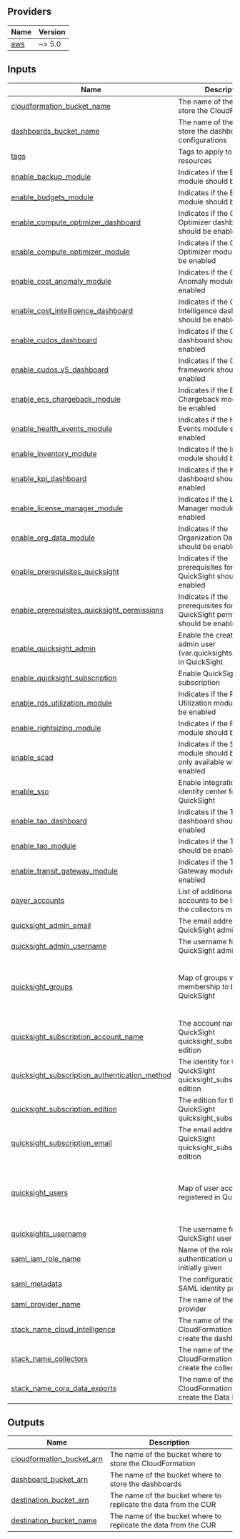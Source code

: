 <!-- BEGIN_TF_DOCS -->

## Providers

| Name                                             | Version |
| ------------------------------------------------ | ------- |
| <a name="provider_aws"></a> [aws](#provider_aws) | ~> 5.0  |

## Inputs

| Name                                                                                                                                                                     | Description                                                                      | Type                                                                                                                                                              | Default                              | Required |
| ------------------------------------------------------------------------------------------------------------------------------------------------------------------------ | -------------------------------------------------------------------------------- | ----------------------------------------------------------------------------------------------------------------------------------------------------------------- | ------------------------------------ | :------: |
| <a name="input_cloudformation_bucket_name"></a> [cloudformation_bucket_name](#input_cloudformation_bucket_name)                                                          | The name of the bucket to store the CloudFormation                               | `string`                                                                                                                                                          | n/a                                  |   yes    |
| <a name="input_dashboards_bucket_name"></a> [dashboards_bucket_name](#input_dashboards_bucket_name)                                                                      | The name of the bucket to store the dashboards configurations                    | `string`                                                                                                                                                          | n/a                                  |   yes    |
| <a name="input_tags"></a> [tags](#input_tags)                                                                                                                            | Tags to apply to all resources                                                   | `map(string)`                                                                                                                                                     | n/a                                  |   yes    |
| <a name="input_enable_backup_module"></a> [enable_backup_module](#input_enable_backup_module)                                                                            | Indicates if the Backup module should be enabled                                 | `bool`                                                                                                                                                            | `true`                               |    no    |
| <a name="input_enable_budgets_module"></a> [enable_budgets_module](#input_enable_budgets_module)                                                                         | Indicates if the Budget module should be enabled                                 | `bool`                                                                                                                                                            | `true`                               |    no    |
| <a name="input_enable_compute_optimizer_dashboard"></a> [enable_compute_optimizer_dashboard](#input_enable_compute_optimizer_dashboard)                                  | Indicates if the Compute Optimizer dashboard should be enabled                   | `bool`                                                                                                                                                            | `true`                               |    no    |
| <a name="input_enable_compute_optimizer_module"></a> [enable_compute_optimizer_module](#input_enable_compute_optimizer_module)                                           | Indicates if the Compute Optimizer module should be enabled                      | `bool`                                                                                                                                                            | `true`                               |    no    |
| <a name="input_enable_cost_anomaly_module"></a> [enable_cost_anomaly_module](#input_enable_cost_anomaly_module)                                                          | Indicates if the Cost Anomaly module should be enabled                           | `bool`                                                                                                                                                            | `true`                               |    no    |
| <a name="input_enable_cost_intelligence_dashboard"></a> [enable_cost_intelligence_dashboard](#input_enable_cost_intelligence_dashboard)                                  | Indicates if the Cost Intelligence dashboard should be enabled                   | `bool`                                                                                                                                                            | `true`                               |    no    |
| <a name="input_enable_cudos_dashboard"></a> [enable_cudos_dashboard](#input_enable_cudos_dashboard)                                                                      | Indicates if the CUDOS dashboard should be enabled                               | `bool`                                                                                                                                                            | `false`                              |    no    |
| <a name="input_enable_cudos_v5_dashboard"></a> [enable_cudos_v5_dashboard](#input_enable_cudos_v5_dashboard)                                                             | Indicates if the CUDOS V5 framework should be enabled                            | `bool`                                                                                                                                                            | `true`                               |    no    |
| <a name="input_enable_ecs_chargeback_module"></a> [enable_ecs_chargeback_module](#input_enable_ecs_chargeback_module)                                                    | Indicates if the ECS Chargeback module should be enabled                         | `bool`                                                                                                                                                            | `false`                              |    no    |
| <a name="input_enable_health_events_module"></a> [enable_health_events_module](#input_enable_health_events_module)                                                       | Indicates if the Health Events module should be enabled                          | `bool`                                                                                                                                                            | `true`                               |    no    |
| <a name="input_enable_inventory_module"></a> [enable_inventory_module](#input_enable_inventory_module)                                                                   | Indicates if the Inventory module should be enabled                              | `bool`                                                                                                                                                            | `true`                               |    no    |
| <a name="input_enable_kpi_dashboard"></a> [enable_kpi_dashboard](#input_enable_kpi_dashboard)                                                                            | Indicates if the KPI dashboard should be enabled                                 | `bool`                                                                                                                                                            | `true`                               |    no    |
| <a name="input_enable_license_manager_module"></a> [enable_license_manager_module](#input_enable_license_manager_module)                                                 | Indicates if the License Manager module should be enabled                        | `bool`                                                                                                                                                            | `false`                              |    no    |
| <a name="input_enable_org_data_module"></a> [enable_org_data_module](#input_enable_org_data_module)                                                                      | Indicates if the Organization Data module should be enabled                      | `bool`                                                                                                                                                            | `true`                               |    no    |
| <a name="input_enable_prerequisites_quicksight"></a> [enable_prerequisites_quicksight](#input_enable_prerequisites_quicksight)                                           | Indicates if the prerequisites for QuickSight should be enabled                  | `bool`                                                                                                                                                            | `true`                               |    no    |
| <a name="input_enable_prerequisites_quicksight_permissions"></a> [enable_prerequisites_quicksight_permissions](#input_enable_prerequisites_quicksight_permissions)       | Indicates if the prerequisites for QuickSight permissions should be enabled      | `bool`                                                                                                                                                            | `true`                               |    no    |
| <a name="input_enable_quicksight_admin"></a> [enable_quicksight_admin](#input_enable_quicksight_admin)                                                                   | Enable the creation of an admin user (var.quicksights_username) in QuickSight    | `bool`                                                                                                                                                            | `true`                               |    no    |
| <a name="input_enable_quicksight_subscription"></a> [enable_quicksight_subscription](#input_enable_quicksight_subscription)                                              | Enable QuickSight subscription                                                   | `bool`                                                                                                                                                            | `false`                              |    no    |
| <a name="input_enable_rds_utilization_module"></a> [enable_rds_utilization_module](#input_enable_rds_utilization_module)                                                 | Indicates if the RDS Utilization module should be enabled                        | `bool`                                                                                                                                                            | `true`                               |    no    |
| <a name="input_enable_rightsizing_module"></a> [enable_rightsizing_module](#input_enable_rightsizing_module)                                                             | Indicates if the Rightsizing module should be enabled                            | `bool`                                                                                                                                                            | `true`                               |    no    |
| <a name="input_enable_scad"></a> [enable_scad](#input_enable_scad)                                                                                                       | Indicates if the SCAD module should be enabled, only available when Cora enabled | `bool`                                                                                                                                                            | `false`                              |    no    |
| <a name="input_enable_sso"></a> [enable_sso](#input_enable_sso)                                                                                                          | Enable integration with identity center for QuickSight                           | `bool`                                                                                                                                                            | `true`                               |    no    |
| <a name="input_enable_tao_dashboard"></a> [enable_tao_dashboard](#input_enable_tao_dashboard)                                                                            | Indicates if the TAO dashboard should be enabled                                 | `bool`                                                                                                                                                            | `false`                              |    no    |
| <a name="input_enable_tao_module"></a> [enable_tao_module](#input_enable_tao_module)                                                                                     | Indicates if the TAO module should be enabled                                    | `bool`                                                                                                                                                            | `true`                               |    no    |
| <a name="input_enable_transit_gateway_module"></a> [enable_transit_gateway_module](#input_enable_transit_gateway_module)                                                 | Indicates if the Transit Gateway module should be enabled                        | `bool`                                                                                                                                                            | `true`                               |    no    |
| <a name="input_payer_accounts"></a> [payer_accounts](#input_payer_accounts)                                                                                              | List of additional payer accounts to be included in the collectors module        | `list(string)`                                                                                                                                                    | `[]`                                 |    no    |
| <a name="input_quicksight_admin_email"></a> [quicksight_admin_email](#input_quicksight_admin_email)                                                                      | The email address for the QuickSight admin user                                  | `string`                                                                                                                                                          | `null`                               |    no    |
| <a name="input_quicksight_admin_username"></a> [quicksight_admin_username](#input_quicksight_admin_username)                                                             | The username for the QuickSight admin user                                       | `string`                                                                                                                                                          | `"admin"`                            |    no    |
| <a name="input_quicksight_groups"></a> [quicksight_groups](#input_quicksight_groups)                                                                                     | Map of groups with user membership to be added to QuickSight                     | <pre>map(object({<br/> description = optional(string)<br/> namespace = optional(string)<br/> members = optional(list(string), [])<br/> }))</pre>                  | `{}`                                 |    no    |
| <a name="input_quicksight_subscription_account_name"></a> [quicksight_subscription_account_name](#input_quicksight_subscription_account_name)                            | The account name for the QuickSight quicksight_subscription edition              | `string`                                                                                                                                                          | `null`                               |    no    |
| <a name="input_quicksight_subscription_authentication_method"></a> [quicksight_subscription_authentication_method](#input_quicksight_subscription_authentication_method) | The identity for the QuickSight quicksight_subscription edition                  | `string`                                                                                                                                                          | `"IAM_AND_QUICKSIGHT"`               |    no    |
| <a name="input_quicksight_subscription_edition"></a> [quicksight_subscription_edition](#input_quicksight_subscription_edition)                                           | The edition for the QuickSight quicksight_subscription                           | `string`                                                                                                                                                          | `"ENTERPRISE"`                       |    no    |
| <a name="input_quicksight_subscription_email"></a> [quicksight_subscription_email](#input_quicksight_subscription_email)                                                 | The email address for the QuickSight quicksight_subscription edition             | `string`                                                                                                                                                          | `null`                               |    no    |
| <a name="input_quicksight_users"></a> [quicksight_users](#input_quicksight_users)                                                                                        | Map of user accounts to be registered in QuickSight                              | <pre>map(object({<br/> identity_type = optional(string, "IAM")<br/> namespace = optional(string, "default")<br/> role = optional(string, "READER")<br/> }))</pre> | `{}`                                 |    no    |
| <a name="input_quicksight_username"></a> [quicksights_username](#input_quicksights_username)                                                                             | The username for the QuickSight user                                             | `string`                                                                                                                                                          | `"admin"`                            |    no    |
| <a name="input_saml_iam_role_name"></a> [saml_iam_role_name](#input_saml_iam_role_name)                                                                                  | Name of the role all authentication users are initially given                    | `string`                                                                                                                                                          | `"aws-cudos-sso"`                    |    no    |
| <a name="input_saml_metadata"></a> [saml_metadata](#input_saml_metadata)                                                                                                 | The configuration for the SAML identity provider                                 | `string`                                                                                                                                                          | `null`                               |    no    |
| <a name="input_saml_provider_name"></a> [saml_provider_name](#input_saml_provider_name)                                                                                  | The name of the SAML provider                                                    | `string`                                                                                                                                                          | `"aws-cudos-sso"`                    |    no    |
| <a name="input_stack_name_cloud_intelligence"></a> [stack_name_cloud_intelligence](#input_stack_name_cloud_intelligence)                                                 | The name of the CloudFormation stack to create the dashboards                    | `string`                                                                                                                                                          | `"CI-Cloud-Intelligence-Dashboards"` |    no    |
| <a name="input_stack_name_collectors"></a> [stack_name_collectors](#input_stack_name_collectors)                                                                         | The name of the CloudFormation stack to create the collectors                    | `string`                                                                                                                                                          | `"CidDataCollectionStack"`           |    no    |
| <a name="input_stack_name_cora_data_exports"></a> [stack_name_cora_data_exports](#input_stack_name_cora_data_exports)                                                    | The name of the CloudFormation stack to create the Data Exports                  | `string`                                                                                                                                                          | `"CidDataExportsDestinationStack"`   |    no    |

## Outputs

| Name                                                                                                           | Description                                                     |
| -------------------------------------------------------------------------------------------------------------- | --------------------------------------------------------------- |
| <a name="output_cloudformation_bucket_arn"></a> [cloudformation_bucket_arn](#output_cloudformation_bucket_arn) | The name of the bucket where to store the CloudFormation        |
| <a name="output_dashboard_bucket_arn"></a> [dashboard_bucket_arn](#output_dashboard_bucket_arn)                | The name of the bucket where to store the dashboards            |
| <a name="output_destination_bucket_arn"></a> [destination_bucket_arn](#output_destination_bucket_arn)          | The name of the bucket where to replicate the data from the CUR |
| <a name="output_destination_bucket_name"></a> [destination_bucket_name](#output_destination_bucket_name)       | The name of the bucket where to replicate the data from the CUR |

<!-- END_TF_DOCS -->
